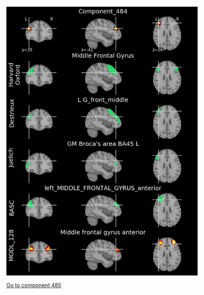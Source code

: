 


![484](preliminary/484.jpg "Component 484")

[Go to component 485](https://parietal-inria.github.io/MODL_atlas/1024/485 "Component 485")